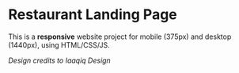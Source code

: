 # Restaurant Landing Page

This is a **responsive** website project for mobile (375px) and desktop (1440px), using HTML/CSS/JS.

_Design credits to Iaaqiq Design_

